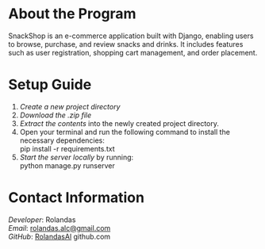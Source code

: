 # About the Program
SnackShop is an e-commerce application built with Django, enabling users to browse, purchase, and review snacks and drinks. It includes features such as user registration, shopping cart management, and order placement.

# Setup Guide

1. *Create a new project directory*  
2. *Download the .zip file* 
3. *Extract the contents* into the newly created project directory.
4. Open your terminal and run the following command to install the necessary dependencies:  
   pip install -r requirements.txt
5. *Start the server locally* by running:  
   python manage.py runserver

# Contact Information  
*Developer*: Rolandas  
*Email*: rolandas.alc@gmail.com  
*GitHub*: [RolandasAl](https://github.com/RolandasAl)
github.com

